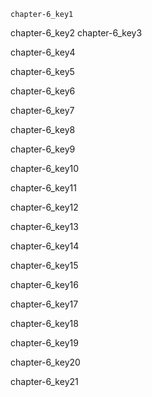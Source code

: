```ngMeta
chapter-6_key1
```

chapter-6_key2
chapter-6_key3


chapter-6_key4


chapter-6_key5


chapter-6_key6


chapter-6_key7


chapter-6_key8


chapter-6_key9


chapter-6_key10


chapter-6_key11


chapter-6_key12


chapter-6_key13


chapter-6_key14


chapter-6_key15


chapter-6_key16


chapter-6_key17


chapter-6_key18


chapter-6_key19


chapter-6_key20


chapter-6_key21
